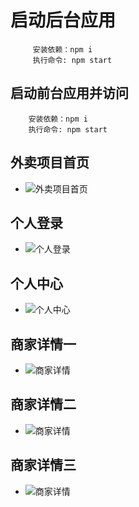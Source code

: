 # 启动后台应用
~~~
	 安装依赖：npm i
	 执行命令: npm start
~~~
## 启动前台应用并访问
~~~
	安装依赖：npm i
	执行命令: npm start
~~~
##  外卖项目首页
- ![外卖项目首页](https://github.com/xccjh/Takeout-project-Online/blob/master/images/%E5%A4%96%E5%8D%96%E9%A1%B9%E7%9B%AE%E9%A6%96%E9%A1%B5.png)
##  个人登录
- ![个人登录](https://github.com/xccjh/Takeout-project-Online/blob/master/images/%E4%B8%AA%E4%BA%BA%E7%99%BB%E5%BD%95.png)
##  个人中心
- ![个人中心](https://github.com/xccjh/Takeout-project-Online/blob/master/images/%E4%B8%AA%E4%BA%BA%E4%B8%AD%E5%BF%83.png)
##  商家详情一
- ![商家详情](https://github.com/xccjh/Takeout-project-Online/blob/master/images/%E5%95%86%E5%AE%B6%E8%AF%A6%E6%83%85%20(1).png)
##  商家详情二
- ![商家详情](https://github.com/xccjh/Takeout-project-Online/blob/master/images/%E5%95%86%E5%AE%B6%E8%AF%A6%E6%83%85%20(2).png)
##  商家详情三
- ![商家详情](https://github.com/xccjh/Takeout-project-Online/blob/master/images/%E5%95%86%E5%AE%B6%E8%AF%A6%E6%83%85%20(3).png)





